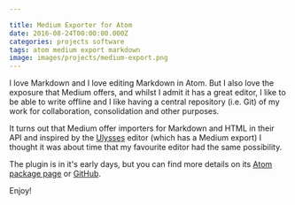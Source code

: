 ```yaml
---

title: Medium Exporter for Atom
date: 2016-08-24T00:00:00.000Z
categories: projects software
tags: atom medium export markdown
image: images/projects/medium-export.png
---
```


I love Markdown and I love editing Markdown in Atom. But I also love the exposure that Medium offers, and whilst I admit it has a great editor, I like to be able to write offline and I like having a central repository (i.e. Git) of my work for collaboration, consolidation and other purposes.

It turns out that Medium offer importers for Markdown and HTML in their API and inspired by the [Ulysses](https://www.ulyssesapp.com/) editor (which has a Medium export) I thought it was about time that my favourite editor had the same possibility.

The plugin is in it's early days, but you can find more details on its [Atom package page](https://atom.io/packages/medium-export) or [GitHub](https://github.com/ChrisChinchilla/Medium-Export-for-Atom).

Enjoy!
